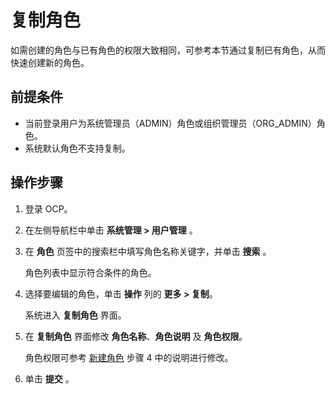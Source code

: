 # 复制角色

如需创建的角色与已有角色的权限大致相同，可参考本节通过复制已有角色，从而快速创建新的角色。

## 前提条件

* 当前登录用户为系统管理员（ADMIN）角色或组织管理员（ORG_ADMIN）角色。
* 系统默认角色不支持复制。

## 操作步骤

1. 登录 OCP。

2. 在左侧导航栏中单击 **系统管理 > 用户管理** 。

3. 在 **角色** 页签中的搜索栏中填写角色名称关键字，并单击 **搜索** 。

   角色列表中显示符合条件的角色。

4. 选择要编辑的角色，单击 **操作** 列的 **更多 > 复制**。

   系统进入 **复制角色** 界面。

5. 在 **复制角色** 界面修改 **角色名称**、**角色说明** 及 **角色权限**。

   角色权限可参考 [新建角色](200.create-a-role.md) 步骤 4 中的说明进行修改。

6. 单击 **提交** 。
